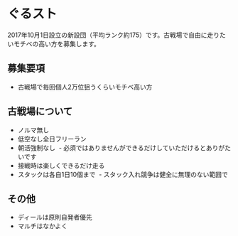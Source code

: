 # ぐるスト

2017年10月1日設立の新設団（平均ランク約175）です。古戦場で自由に走りたいモチベの高い方を募集します。

## 募集要項

- 古戦場で毎回個人2万位狙うくらいモチベ高い方

## 古戦場について

- ノルマ無し
- 低空なし全日フリーラン
- 朝活強制なし
  - 必須ではありませんができるだけしていただけるとありがたいです
- 接戦時は楽しくできるだけ走る
- スタックは各自1日10個まで
  - スタック入れ競争は健全に無理のない範囲で
  
## その他

- ディールは原則自発者優先
- マルチはなかよく

